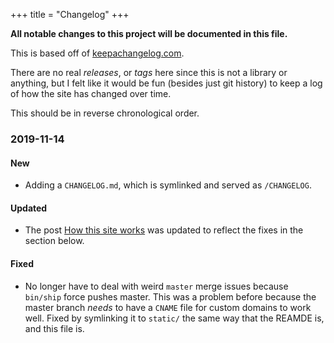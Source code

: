 +++
title = "Changelog"
+++


__All notable changes to this project will be documented in this file.__

This is based off of [keepachangelog.com](https://keepachangelog.com/en/1.0.0/).

There are no real _releases_, or _tags_ here since this is not a library
or anything, but I felt like it would be fun (besides just git history)
to keep a log of how the site has changed over time.

This should be in reverse chronological order.

### 2019-11-14

#### New

- Adding a `CHANGELOG.md`, which is symlinked and served as `/CHANGELOG`.

#### Updated

- The post [How this site works](@/writes/2019/11/10/how-this-blog-works.md)
  was updated to reflect the fixes in the section below.

#### Fixed

- No longer have to deal with weird `master` merge issues because
  `bin/ship` force pushes master. This was a problem before because
  the master branch _needs_ to have a `CNAME` file for custom domains
  to work well. Fixed by symlinking it to `static/` the same way that
  the REAMDE is, and this file is.
